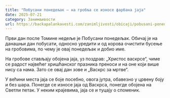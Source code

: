 ```yaml
---
title: "Побусани понедељак – на гробља се износе фарбана јаја"
date: 2025-07-21
category: Занимљивости
url: https://backapalankavesti.com/zanimljivosti/obicaji/pobusani-ponedeljak-na-groblja-se-iznose-farbana-jaja/
---
```


Први дан после Томине недеље је Побусани понедељак. Обичај је на данашњи дан побусати, односно уредити и од корова очистити бусење на гробовима, по чему је овај понедељак и добио име.

На гробове стављају обојена јаја, уз поздрав: „Христос васкрсе“, чиме се радост највећег хришћанског празника преноси и на оне који више нису са нама. Зато се овај дан зове и „Васкрс за мртве“.

У већини места јаја се боје посебно, овога јутра, обавезно у црвену боју и без шара. Понегде се износе јаја од Васкрса, понегде обојена на Светли петак. У неким крајевима, јаја се и туцају о споменик.
